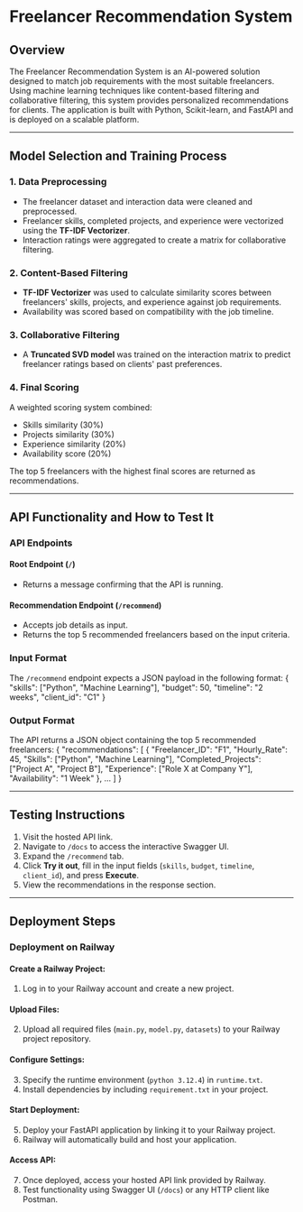 # Freelancer Recommendation System

## Overview
The Freelancer Recommendation System is an AI-powered solution designed to match job requirements with the most suitable freelancers. Using machine learning techniques like content-based filtering and collaborative filtering, this system provides personalized recommendations for clients. The application is built with Python, Scikit-learn, and FastAPI and is deployed on a scalable platform.

---

## Model Selection and Training Process

### 1. Data Preprocessing
- The freelancer dataset and interaction data were cleaned and preprocessed.
- Freelancer skills, completed projects, and experience were vectorized using the **TF-IDF Vectorizer**.
- Interaction ratings were aggregated to create a matrix for collaborative filtering.

### 2. Content-Based Filtering
- **TF-IDF Vectorizer** was used to calculate similarity scores between freelancers' skills, projects, and experience against job requirements.
- Availability was scored based on compatibility with the job timeline.

### 3. Collaborative Filtering
- A **Truncated SVD model** was trained on the interaction matrix to predict freelancer ratings based on clients' past preferences.

### 4. Final Scoring
A weighted scoring system combined:
- Skills similarity (30%)
- Projects similarity (30%)
- Experience similarity (20%)
- Availability score (20%)

The top 5 freelancers with the highest final scores are returned as recommendations.

---

## API Functionality and How to Test It

### API Endpoints
#### Root Endpoint (`/`)
- Returns a message confirming that the API is running.

#### Recommendation Endpoint (`/recommend`)
- Accepts job details as input.
- Returns the top 5 recommended freelancers based on the input criteria.

### Input Format
The `/recommend` endpoint expects a JSON payload in the following format:
{
"skills": ["Python", "Machine Learning"],
"budget": 50,
"timeline": "2 weeks",
"client_id": "C1"
}

### Output Format
The API returns a JSON object containing the top 5 recommended freelancers:
{
"recommendations": [
{
"Freelancer_ID": "F1",
"Hourly_Rate": 45,
"Skills": ["Python", "Machine Learning"],
"Completed_Projects": ["Project A", "Project B"],
"Experience": ["Role X at Company Y"],
"Availability": "1 Week"
},
...
]
}

---

## Testing Instructions
1. Visit the hosted API link.
2. Navigate to `/docs` to access the interactive Swagger UI.
3. Expand the `/recommend` tab.
4. Click **Try it out**, fill in the input fields (`skills`, `budget`, `timeline`, `client_id`), and press **Execute**.
5. View the recommendations in the response section.

---

## Deployment Steps

### Deployment on Railway

#### Create a Railway Project:
1. Log in to your Railway account and create a new project.

#### Upload Files:
2. Upload all required files (`main.py`, `model.py`, `datasets`) to your Railway project repository.

#### Configure Settings:
3. Specify the runtime environment (`python 3.12.4`) in `runtime.txt`.
4. Install dependencies by including `requirement.txt` in your project.

#### Start Deployment:
5. Deploy your FastAPI application by linking it to your Railway project.
6. Railway will automatically build and host your application.

#### Access API:
7. Once deployed, access your hosted API link provided by Railway.
8. Test functionality using Swagger UI (`/docs`) or any HTTP client like Postman.
